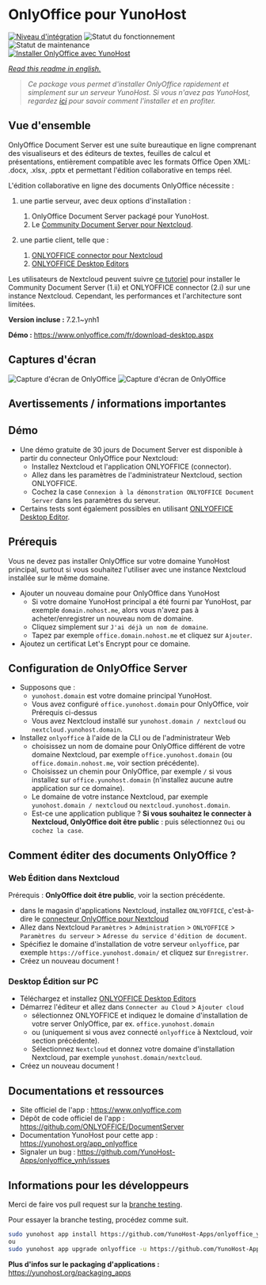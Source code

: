 <!--
N.B.: This README was automatically generated by https://github.com/YunoHost/apps/tree/master/tools/README-generator
It shall NOT be edited by hand.
-->

# OnlyOffice pour YunoHost

[![Niveau d'intégration](https://dash.yunohost.org/integration/onlyoffice.svg)](https://dash.yunohost.org/appci/app/onlyoffice) ![Statut du fonctionnement](https://ci-apps.yunohost.org/ci/badges/onlyoffice.status.svg) ![Statut de maintenance](https://ci-apps.yunohost.org/ci/badges/onlyoffice.maintain.svg)  
[![Installer OnlyOffice avec YunoHost](https://install-app.yunohost.org/install-with-yunohost.svg)](https://install-app.yunohost.org/?app=onlyoffice)

*[Read this readme in english.](./README.md)*

> *Ce package vous permet d'installer OnlyOffice rapidement et simplement sur un serveur YunoHost.
Si vous n'avez pas YunoHost, regardez [ici](https://yunohost.org/#/install) pour savoir comment l'installer et en profiter.*

## Vue d'ensemble

OnlyOffice Document Server est une suite bureautique en ligne comprenant des visualiseurs et des éditeurs de textes, feuilles de calcul et présentations, entièrement compatible avec les formats Office Open XML: .docx, .xlsx, .pptx et permettant l'édition collaborative en temps réel.

L'édition collaborative en ligne des documents OnlyOffice nécessite :
1. une partie serveur, avec deux options d'installation :
    1. OnlyOffice Document Server packagé pour YunoHost.
    2. Le [Community Document Server pour Nextcloud](https://apps.nextcloud.com/apps/documentserver_community).

2. une partie client, telle que :
    1. [ONLYOFFICE connector pour Nextcloud](https://apps.nextcloud.com/apps/onlyoffice)
    2. [ONLYOFFICE Desktop Editors](https://www.onlyoffice.com/fr/download-desktop.aspx)

Les utilisateurs de Nextcloud peuvent suivre [ce tutoriel](https://github.com/YunoHost-Apps/nextcloud_ynh/blob/testing/README_fr.md#configurer-lint%C3%A9gration-donlyoffice) pour installer le Community Document Server (1.ii) et ONLYOFFICE connector (2.i) sur une instance Nextcloud. Cependant, les performances et l'architecture sont limitées.


**Version incluse :** 7.2.1~ynh1

**Démo :** https://www.onlyoffice.com/fr/download-desktop.aspx

## Captures d'écran

![Capture d'écran de OnlyOffice](./doc/screenshots/.DS_Store)
![Capture d'écran de OnlyOffice](./doc/screenshots/document-short.png)

## Avertissements / informations importantes

## Démo

* Une démo gratuite de 30 jours de Document Server est disponible à partir du connecteur OnlyOffice pour Nextcloud:
   * Installez Nextcloud et l'application ONLYOFFICE (connector).
   * Allez dans les paramètres de l'administrateur Nextcloud, section ONLYOFFICE.
   * Cochez la case `Connexion à la démonstration ONLYOFFICE Document Server` dans les paramètres du serveur.
* Certains tests sont également possibles en utilisant [ONLYOFFICE Desktop Editor](https://www.onlyoffice.com/fr/download-desktop.aspx).

## Prérequis

Vous ne devez pas installer OnlyOffice sur votre domaine YunoHost principal, surtout si vous souhaitez l'utiliser avec une instance Nextcloud installée sur le même domaine.
* Ajouter un nouveau domaine pour OnlyOffice dans YunoHost
   * Si votre domaine YunoHost principal a été fourni par YunoHost, par exemple `domain.nohost.me`, alors vous n'avez pas à acheter/enregistrer un nouveau nom de domaine.
   * Cliquez simplement sur `J'ai déjà un nom de domaine`.
   * Tapez par exemple `office.domain.nohost.me` et cliquez sur `Ajouter`.
* Ajoutez un certificat Let's Encrypt pour ce domaine.

## Configuration de OnlyOffice Server

* Supposons que :
   * `yunohost.domain` est votre domaine principal YunoHost.
   * Vous avez configuré `office.yunohost.domain` pour OnlyOffice, voir Prérequis ci-dessus
   * Vous avez Nextcloud installé sur `yunohost.domain / nextcloud` ou `nextcloud.yunohost.domain`.
* Installez `onlyoffice` à l'aide de la CLI ou de l'administrateur Web
   * choisissez un nom de domaine pour OnlyOffice différent de votre domaine Nextcloud, par exemple `office.yunohost.domain`  (ou `office.domain.nohost.me`, voir section précédente).
   * Choisissez un chemin pour OnlyOffice, par exemple `/` si vous installez sur `office.yunohost.domain` (n'installez aucune autre application sur ce domaine).
   * Le domaine de votre instance Nextcloud, par exemple `yunohost.domain / nextcloud` ou `nextcloud.yunohost.domain`.
   * Est-ce une application publique ? **Si vous souhaitez le connecter à Nextcloud, OnlyOffice doit être public** : puis sélectionnez `Oui` ou `cochez la case`.

## Comment éditer des documents OnlyOffice ?

### Web Édition dans Nextcloud

Prérequis : **OnlyOffice doit être public**, voir la section précédente.
* dans le magasin d'applications Nextcloud, installez `ONLYOFFICE`, c'est-à-dire le [connecteur OnlyOffice pour Nextcloud](https://apps.nextcloud.com/apps/onlyoffice)
* Allez dans Nextcloud `Paramètres` > `Administration` > `ONLYOFFICE` > `Paramètres du serveur` > `Adresse du service d'édition de document`.
* Spécifiez le domaine d'installation de votre serveur `onlyoffice`, par exemple `https://office.yunohost.domain/` et cliquez sur `Enregistrer`.
* Créez un nouveau document !

### Desktop Édition sur PC

* Téléchargez et installez [ONLYOFFICE Desktop Editors](https://www.onlyoffice.com/fr/download-desktop.aspx)
* Démarrez l'éditeur et allez dans `Connecter au Cloud` > `Ajouter cloud`
  * sélectionnez ONLYOFFICE et indiquez le domaine d'installation de votre server OnlyOffice, par ex. `office.yunohost.domain`
  * ou (uniquement si vous avez connecté `onlyoffice` à Nextcloud, voir section précédente).
  * Sélectionnez `Nextcloud` et donnez votre domaine d'installation Nextcloud, par exemple `yunohost.domain/nextcloud`.
* Créez un nouveau document !

## Documentations et ressources

* Site officiel de l'app : <https://www.onlyoffice.com>
* Dépôt de code officiel de l'app : <https://github.com/ONLYOFFICE/DocumentServer>
* Documentation YunoHost pour cette app : <https://yunohost.org/app_onlyoffice>
* Signaler un bug : <https://github.com/YunoHost-Apps/onlyoffice_ynh/issues>

## Informations pour les développeurs

Merci de faire vos pull request sur la [branche testing](https://github.com/YunoHost-Apps/onlyoffice_ynh/tree/testing).

Pour essayer la branche testing, procédez comme suit.

``` bash
sudo yunohost app install https://github.com/YunoHost-Apps/onlyoffice_ynh/tree/testing --debug
ou
sudo yunohost app upgrade onlyoffice -u https://github.com/YunoHost-Apps/onlyoffice_ynh/tree/testing --debug
```

**Plus d'infos sur le packaging d'applications :** <https://yunohost.org/packaging_apps>
